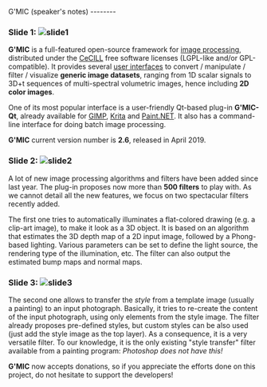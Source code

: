G'MIC (speaker's notes) --------

### Slide 1: ![slide1](gmic-0.png)

**G'MIC** is a full-featured open-source framework for [image
processing](https://en.wikipedia.org/wiki/Image_processing), distributed
under the [CeCILL](http://www.cecill.info/index.en.html) free software
licenses (LGPL-like and/or GPL-compatible). It provides several [user
interfaces](https://en.wikipedia.org/wiki/User_interface) to convert /
manipulate / filter / visualize **generic image datasets**, ranging from
1D scalar signals to 3D+t sequences of multi-spectral volumetric images,
hence including **2D color images**.

One of its most popular interface is a user-friendly
Qt-based plug-in **G'MIC-Qt**, already available for
[GIMP](http://www.gimp.org), [Krita](http://www.krita.org) and
[Paint.NET](https://www.getpaint.net/). It also has a command-line
interface for doing batch image processing.

**G'MIC** current version number is **2.6**, released in April 2019.

### Slide 2: ![slide2](gmic-1.png)

A lot of new image processing algorithms and filters have been added
since last year. The plug-in proposes now more than **500 filters**
to play with. As we cannot detail all the new features, we focus on two
spectacular filters recently added.

The first one tries to automatically illuminates a flat-colored drawing
(e.g. a clip-art image), to make it look as a 3D object. It is based
on an algorithm that estimates the 3D depth map of a 2D input image,
followed by a Phong-based lighting. Various parameters can be set
to define the light source, the rendering type of the illumination,
etc. The filter can also output the estimated bump maps and normal maps.

### Slide 3: ![slide3](gmic-2.png)

The second one allows to transfer the *style* from a template image
(usually a painting) to an input photograph. Basically, it tries to
re-create the content of the input photograph, using only elements
from the style image.  The filter already proposes pre-defined styles,
but custom styles can be also used (just add the style image as the top
layer). As a consequence, it is a very versatile filter. To our knowledge,
it is the only existing "style transfer" filter available from a painting
program: *Photoshop does not have this!*

**G'MIC** now accepts donations, so if you appreciate the efforts done
on this project, do not hesitate to support the developers!
